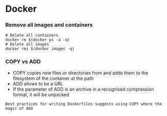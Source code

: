 # Docker
### Remove all images and containers
```
# Delete all containers
docker rm $(docker ps -a -q)
# Delete all images
docker rmi $(docker images -q)
```

### COPY vs ADD

- COPY copies new files or directories from <src> and adds them to the filesystem of the container at the path <dest>
- ADD allows <src> to be a URL
- If the <src> parameter of ADD is an archive in a recognised compression format, it will be unpacked

```
Best practices for writing Dockerfiles suggests using COPY where the magic of ADD
```

